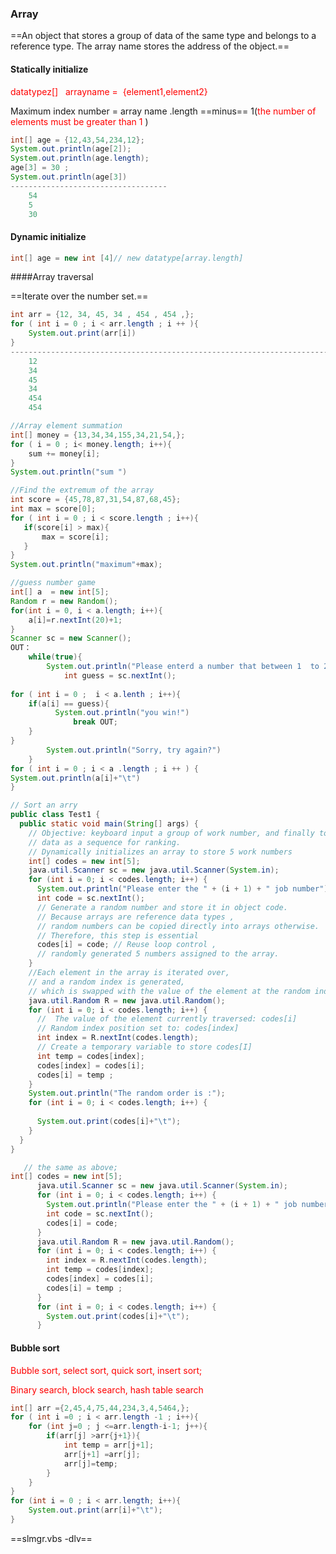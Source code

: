 ### Array

==An object that stores a group of data of the same type and belongs to a reference type. The array name stores the address of the object.== 

#### Statically initialize

<font color='red'>datatypez[]   arrayname =  {element1,element2}</font>

Maximum index number = array name .length ==minus== 1(<font color='red'>the number of elements must be greater than 1 </font>)

```java 
int[] age = {12,43,54,234,12};
System.out.println(age[2]);
System.out.println(age.length);
age[3] = 30 ; 
System.out.println(age[3])
-----------------------------------
    54
    5
    30
```

#### Dynamic initialize

```java
int[] age = new int [4]// new datatype[array.length]
```

####Array traversal

==Iterate over the number set.== 

```java
int arr = {12, 34, 45, 34 , 454 , 454 ,};
for ( int i = 0 ; i < arr.length ; i ++ ){
    System.out.print(arr[i])
}
--------------------------------------------------------------------------------------
    12
    34
    45
    34
    454
    454
```

```java 
//Array element summation
int[] money = {13,34,34,155,34,21,54,};
for ( i = 0 ; i< money.length; i++){
    sum += money[i];
}
System.out.println("sum ")
```

```java
//Find the extremum of the array
int score = {45,78,87,31,54,87,68,45};
int max = score[0];
for ( int i = 0 ; i < score.length ; i++){
   if(score[i] > max){
       max = score[i];
   }
}
System.out.println("maximum"+max);
```

```java
//guess number game
int[] a  = new int[5];
Random r = new Random();
for(int i = 0, i < a.length; i++){
    a[i]=r.nextInt(20)+1;
}
Scanner sc = new Scanner();
OUT：
    while(true){
        System.out.println("Please enterd a number that between 1  to 20 ")
            int guess = sc.nextInt();
   
for ( int i = 0 ;  i < a.lenth ; i++){
    if(a[i] == guess){
          System.out.println("you win!")
              break OUT;
    } 
}
        System.out.println("Sorry, try again?")
    }
for ( int i = 0 ; i < a .length ; i ++ ) { 
System.out.println(a[i]+"\t") 
}

```

```java
// Sort an arry 
public class Test1 {
  public static void main(String[] args) {
    // Objective: keyboard input a group of work number, and finally to randomly output a group of
    // data as a sequence for ranking.
    // Dynamically initializes an array to store 5 work numbers
    int[] codes = new int[5];
    java.util.Scanner sc = new java.util.Scanner(System.in);
    for (int i = 0; i < codes.length; i++) {
      System.out.println("Please enter the " + (i + 1) + " job number");
      int code = sc.nextInt();
      // Generate a random number and store it in object code.
      // Because arrays are reference data types ,
      // random numbers can be copied directly into arrays otherwise.
      // Therefore, this step is essential
      codes[i] = code; // Reuse loop control ,
      // randomly generated 5 numbers assigned to the array.
    }
    //Each element in the array is iterated over,
    // and a random index is generated,
    // which is swapped with the value of the element at the random index position.
    java.util.Random R = new java.util.Random();
    for (int i = 0; i < codes.length; i++) {
      //  The value of the element currently traversed: codes[i]
      // Random index position set to: codes[index]
      int index = R.nextInt(codes.length);
      // Create a temporary variable to store codes[I]
      int temp = codes[index];
      codes[index] = codes[i];
      codes[i] = temp ;
    }
    System.out.println("The random order is :");
    for (int i = 0; i < codes.length; i++) {
     
      System.out.print(codes[i]+"\t");
    }
  }
}
```

```java
   // the same as above;
int[] codes = new int[5];
      java.util.Scanner sc = new java.util.Scanner(System.in);
      for (int i = 0; i < codes.length; i++) {
        System.out.println("Please enter the " + (i + 1) + " job number");
        int code = sc.nextInt();
        codes[i] = code; 
      }
      java.util.Random R = new java.util.Random();
      for (int i = 0; i < codes.length; i++) {
        int index = R.nextInt(codes.length);
        int temp = codes[index];
        codes[index] = codes[i];
        codes[i] = temp ;
      }
      for (int i = 0; i < codes.length; i++) {
        System.out.print(codes[i]+"\t");
      }
```

#### Bubble sort

<font color='red'>Bubble sort, select sort, quick sort, insert sort;</font>

<font color='red'>Binary search, block search, hash table search</font>

```java
int[] arr ={2,45,4,75,44,234,3,4,5464,};
for ( int i =0 ; i < arr.length -1 ; i++){
    for (int j=0 ; j <=arr.length-i-1; j++){
        if(arr[j] >arr{j+1}){
            int temp = arr[j+1];
            arr[j+1] =arr[j];
            arr[j]=temp;
        }
    }
}
for (int i = 0 ; i < arr.length; i++){
    System.out.print(arr[i]+"\t");
}

```

==slmgr.vbs -dlv==
